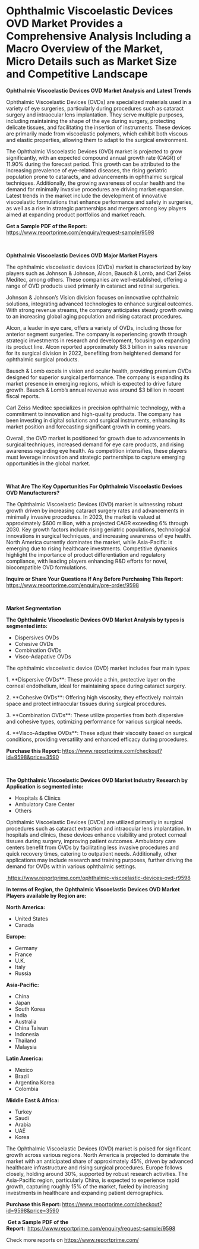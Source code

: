 <p><h1>Ophthalmic Viscoelastic Devices OVD Market Provides a Comprehensive Analysis Including a Macro Overview of the Market, Micro Details such as Market Size and Competitive Landscape</h1></p><p><strong>Ophthalmic Viscoelastic Devices OVD Market Analysis and Latest Trends</strong></p>
<p><p>Ophthalmic Viscoelastic Devices (OVDs) are specialized materials used in a variety of eye surgeries, particularly during procedures such as cataract surgery and intraocular lens implantation. They serve multiple purposes, including maintaining the shape of the eye during surgery, protecting delicate tissues, and facilitating the insertion of instruments. These devices are primarily made from viscoelastic polymers, which exhibit both viscous and elastic properties, allowing them to adapt to the surgical environment.</p><p>The Ophthalmic Viscoelastic Devices (OVD) market is projected to grow significantly, with an expected compound annual growth rate (CAGR) of 11.90% during the forecast period. This growth can be attributed to the increasing prevalence of eye-related diseases, the rising geriatric population prone to cataracts, and advancements in ophthalmic surgical techniques. Additionally, the growing awareness of ocular health and the demand for minimally invasive procedures are driving market expansion. Latest trends in the market include the development of innovative viscoelastic formulations that enhance performance and safety in surgeries, as well as a rise in strategic partnerships and mergers among key players aimed at expanding product portfolios and market reach.</p></p>
<p><strong>Get a Sample PDF of the Report:&nbsp;</strong> <a href="https://www.reportprime.com/enquiry/request-sample/9598?utm_campaign=3063&utm_medium=2&utm_source=Github&utm_content=ia&utm_term=20032025&utm_id=ophthalmic-viscoelastic-devices-ovd">https://www.reportprime.com/enquiry/request-sample/9598</a></p>
<p>&nbsp;</p>
<p><strong>Ophthalmic Viscoelastic Devices OVD Major Market Players</strong></p>
<p><p>The ophthalmic viscoelastic devices (OVDs) market is characterized by key players such as Johnson & Johnson, Alcon, Bausch & Lomb, and Carl Zeiss Meditec, among others. These companies are well-established, offering a range of OVD products used primarily in cataract and retinal surgeries.</p><p>Johnson & Johnson’s Vision division focuses on innovative ophthalmic solutions, integrating advanced technologies to enhance surgical outcomes. With strong revenue streams, the company anticipates steady growth owing to an increasing global aging population and rising cataract procedures.</p><p>Alcon, a leader in eye care, offers a variety of OVDs, including those for anterior segment surgeries. The company is experiencing growth through strategic investments in research and development, focusing on expanding its product line. Alcon reported approximately $8.3 billion in sales revenue for its surgical division in 2022, benefiting from heightened demand for ophthalmic surgical products.</p><p>Bausch & Lomb excels in vision and ocular health, providing premium OVDs designed for superior surgical performance. The company is expanding its market presence in emerging regions, which is expected to drive future growth. Bausch & Lomb’s annual revenue was around $3 billion in recent fiscal reports.</p><p>Carl Zeiss Meditec specializes in precision ophthalmic technology, with a commitment to innovation and high-quality products. The company has been investing in digital solutions and surgical instruments, enhancing its market position and forecasting significant growth in coming years.</p><p>Overall, the OVD market is positioned for growth due to advancements in surgical techniques, increased demand for eye care products, and rising awareness regarding eye health. As competition intensifies, these players must leverage innovation and strategic partnerships to capture emerging opportunities in the global market.</p></p>
<p>&nbsp;</p>
<p><strong>What Are The Key Opportunities For Ophthalmic Viscoelastic Devices OVD Manufacturers?</strong></p>
<p><p>The Ophthalmic Viscoelastic Devices (OVD) market is witnessing robust growth driven by increasing cataract surgery rates and advancements in minimally invasive procedures. In 2023, the market is valued at approximately $600 million, with a projected CAGR exceeding 6% through 2030. Key growth factors include rising geriatric populations, technological innovations in surgical techniques, and increasing awareness of eye health. North America currently dominates the market, while Asia-Pacific is emerging due to rising healthcare investments. Competitive dynamics highlight the importance of product differentiation and regulatory compliance, with leading players enhancing R&D efforts for novel, biocompatible OVD formulations.</p></p>
<p><strong>Inquire or Share Your Questions If Any Before Purchasing This Report:</strong> <a href="https://www.reportprime.com/enquiry/pre-order/9598?utm_campaign=3063&utm_medium=2&utm_source=Github&utm_content=ia&utm_term=20032025&utm_id=ophthalmic-viscoelastic-devices-ovd">https://www.reportprime.com/enquiry/pre-order/9598</a></p>
<p>&nbsp;</p>
<p><strong>Market Segmentation</strong></p>
<p><strong>The Ophthalmic Viscoelastic Devices OVD Market Analysis by types is segmented into:</strong></p>
<p><ul><li>Dispersives OVDs</li><li>Cohesive OVDs</li><li>Combination OVDs</li><li>Visco-Adapative OVDs</li></ul></p>
<p><p>The ophthalmic viscoelastic device (OVD) market includes four main types: </p><p>1. **Dispersive OVDs**: These provide a thin, protective layer on the corneal endothelium, ideal for maintaining space during cataract surgery. </p><p>2. **Cohesive OVDs**: Offering high viscosity, they effectively maintain space and protect intraocular tissues during surgical procedures.</p><p>3. **Combination OVDs**: These utilize properties from both dispersive and cohesive types, optimizing performance for various surgical needs.</p><p>4. **Visco-Adaptive OVDs**: These adjust their viscosity based on surgical conditions, providing versatility and enhanced efficacy during procedures.</p></p>
<p><strong>Purchase this Report:&nbsp;</strong><a href="https://www.reportprime.com/checkout?id=9598&price=3590&utm_campaign=3063&utm_medium=2&utm_source=Github&utm_content=ia&utm_term=20032025&utm_id=ophthalmic-viscoelastic-devices-ovd">https://www.reportprime.com/checkout?id=9598&price=3590</a></p>
<p>&nbsp;</p>
<p><strong>The Ophthalmic Viscoelastic Devices OVD Market Industry Research by Application is segmented into:</strong></p>
<p><ul><li>Hospitals & Clinics</li><li>Ambulatory Care Center</li><li>Others</li></ul></p>
<p><p>Ophthalmic Viscoelastic Devices (OVDs) are utilized primarily in surgical procedures such as cataract extraction and intraocular lens implantation. In hospitals and clinics, these devices enhance visibility and protect corneal tissues during surgery, improving patient outcomes. Ambulatory care centers benefit from OVDs by facilitating less invasive procedures and quick recovery times, catering to outpatient needs. Additionally, other applications may include research and training purposes, further driving the demand for OVDs within various ophthalmic settings.</p></p>
<p><a href="https://www.reportprime.com/ophthalmic-viscoelastic-devices-ovd-r9598?utm_campaign=3063&utm_medium=2&utm_source=Github&utm_content=ia&utm_term=20032025&utm_id=ophthalmic-viscoelastic-devices-ovd">&nbsp;https://www.reportprime.com/ophthalmic-viscoelastic-devices-ovd-r9598</a></p>
<p><strong>In terms of Region, the Ophthalmic Viscoelastic Devices OVD Market Players available by Region are:</strong></p>
<p>
    <p> <strong> North America: </strong>
        <ul>
            <li>United States</li>
            <li>Canada</li>
        </ul>
        </p> 
    <p> <strong> Europe: </strong>
        <ul>
            <li>Germany</li>
            <li>France</li>
            <li>U.K.</li>
            <li>Italy</li>
            <li>Russia</li>
        </ul>
        </p> 
    <p> <strong> Asia-Pacific: </strong>
        <ul>
            <li>China</li>
            <li>Japan</li>
            <li>South Korea</li>
            <li>India</li>
            <li>Australia</li>
            <li>China Taiwan</li>
            <li>Indonesia</li>
            <li>Thailand</li>
            <li>Malaysia</li>
        </ul>
        </p> 
    <p> <strong> Latin America: </strong>
        <ul>
            <li>Mexico</li>
            <li>Brazil</li>
            <li>Argentina Korea</li>
            <li>Colombia</li>
        </ul>
        </p> 
    <p> <strong> Middle East & Africa: </strong>
        <ul>
            <li>Turkey</li>
            <li>Saudi</li>
            <li>Arabia</li>
            <li>UAE</li>
            <li>Korea</li>
        </ul>
    </p>
    </p>
<p><p>The Ophthalmic Viscoelastic Devices (OVD) market is poised for significant growth across various regions. North America is projected to dominate the market with an anticipated share of approximately 45%, driven by advanced healthcare infrastructure and rising surgical procedures. Europe follows closely, holding around 30%, supported by robust research activities. The Asia-Pacific region, particularly China, is expected to experience rapid growth, capturing roughly 15% of the market, fueled by increasing investments in healthcare and expanding patient demographics.</p></p>
<p><strong>Purchase this Report: </strong><a href="https://www.reportprime.com/checkout?id=9598&price=3590&utm_campaign=3063&utm_medium=2&utm_source=Github&utm_content=ia&utm_term=20032025&utm_id=ophthalmic-viscoelastic-devices-ovd">https://www.reportprime.com/checkout?id=9598&price=3590</a></p>
<p>&nbsp;<strong>Get a Sample PDF of the Report:&nbsp;&nbsp;</strong><a href="https://www.reportprime.com/enquiry/request-sample/9598?utm_campaign=3063&utm_medium=2&utm_source=Github&utm_content=ia&utm_term=20032025&utm_id=ophthalmic-viscoelastic-devices-ovd">https://www.reportprime.com/enquiry/request-sample/9598</a></p>
<p><strong></strong></p>
<p>Check more reports on <a href="https://www.reportprime.com/?utm_campaign=3063&utm_medium=2&utm_source=Github&utm_content=ia&utm_term=20032025&utm_id=ophthalmic-viscoelastic-devices-ovd">https://www.reportprime.com/</a></p>